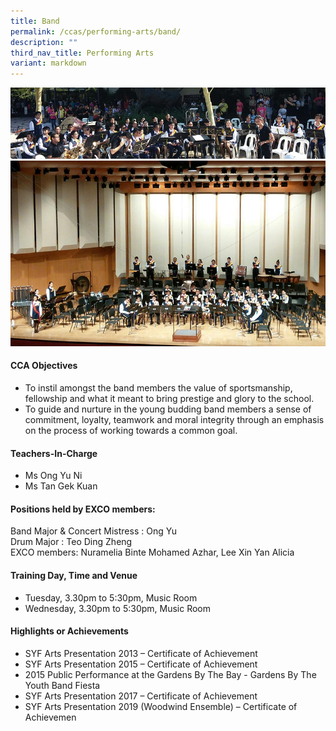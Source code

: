 ```yaml
---
title: Band
permalink: /ccas/performing-arts/band/
description: ""
third_nav_title: Performing Arts
variant: markdown
---
```

<img src="/images/band1.jpg"><br>
<img src="/images/band2.jpg">
<h4>CCA Objectives</h4>
<ul>
<li>To instil amongst the band members the value of sportsmanship, fellowship and what it&nbsp;meant to bring prestige and glory to the school.</li>
<li>To guide and nurture in the young budding band members a sense of commitment, loyalty,&nbsp;teamwork and moral integrity through an emphasis on the process of working towards a&nbsp;common goal.</li>
</ul>
<h4>Teachers-In-Charge</h4>
<ul>
<li>Ms Ong Yu Ni</li>
<li>Ms Tan Gek Kuan</li>
</ul>
<h4>Positions held by EXCO members:</h4>
<p>Band Major &amp; Concert Mistress : Ong Yu<br>Drum Major : Teo Ding Zheng<br>EXCO members: Nuramelia Binte Mohamed Azhar, Lee Xin Yan Alicia</p>
<h4>Training Day, Time and Venue</h4>
<ul>
<li>Tuesday, 3.30pm to 5:30pm, Music Room</li>
<li>Wednesday, 3.30pm to 5:30pm, Music Room</li>
</ul>
<h4>Highlights or Achievements</h4>
<ul>
<li>SYF Arts Presentation 2013 – Certificate of Achievement</li>
<li>SYF Arts Presentation 2015 – Certificate of Achievement</li>
<li>2015 Public Performance at the Gardens By The Bay - Gardens By The Youth Band&nbsp;Fiesta</li>
<li>SYF Arts Presentation 2017 – Certificate of Achievement</li>
<li>SYF Arts Presentation 2019 (Woodwind Ensemble) – Certificate of Achievemen</li>
</ul>